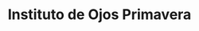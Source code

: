 ---
title: "Instituto de Ojos Primavera"
url: /san-borja/instituto-de-ojos-primavera/
shop: Optiker
---